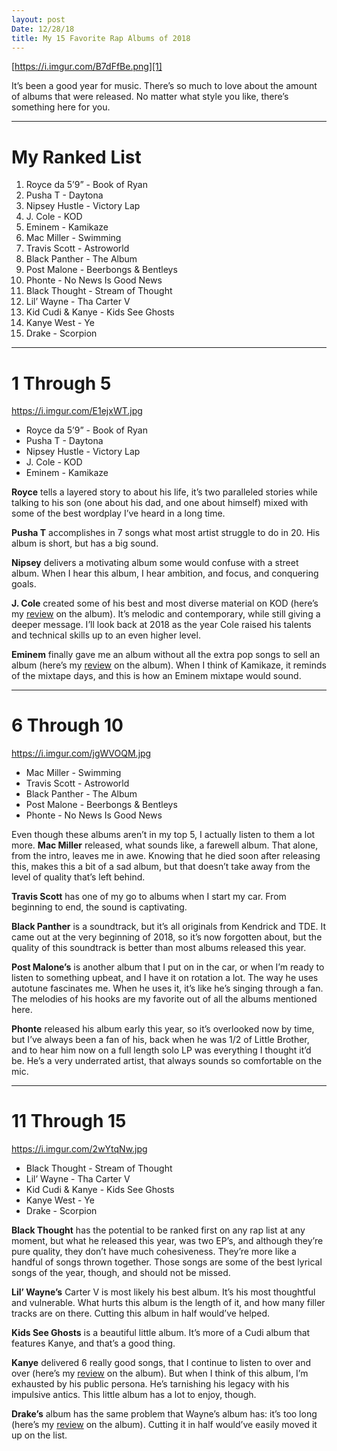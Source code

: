 ```yaml
---
layout: post
Date: 12/28/18
title: My 15 Favorite Rap Albums of 2018
---
```


[https://i.imgur.com/B7dFfBe.png][1]

It’s been a good year for music. There’s so much to love about the amount of albums that were released. No matter what style you like, there’s something here for you.

---- 

# My Ranked List

1. Royce da 5’9” - Book of Ryan 
2. Pusha T - Daytona
3. Nipsey Hustle - Victory Lap
4. J. Cole - KOD
5. Eminem - Kamikaze
6. Mac Miller - Swimming
7. Travis Scott - Astroworld
8. Black Panther - The Album
9. Post Malone - Beerbongs & Bentleys
10. Phonte - No News Is Good News
11. Black Thought - Stream of Thought
12. Lil’ Wayne - Tha Carter V
13. Kid Cudi & Kanye - Kids See Ghosts
14. Kanye West - Ye
15. Drake - Scorpion

---- 

# 1 Through 5

https://i.imgur.com/E1ejxWT.jpg

- Royce da 5’9” - Book of Ryan 
- Pusha T - Daytona
- Nipsey Hustle - Victory Lap
- J. Cole - KOD
- Eminem - Kamikaze


**Royce** tells a layered story to about his life, it’s two paralleled stories while talking to his son (one about his dad, and one about himself) mixed with some of the best wordplay I’ve heard in a long time.

**Pusha T** accomplishes in 7 songs what most artist struggle to do in 20. His album is short, but has a big sound.

**Nipsey** delivers a motivating album some would confuse with a street album. When I hear this album, I hear ambition, and focus, and conquering goals.

**J. Cole** created some of his best and most diverse material on KOD (here’s my [review][2] on the album). It’s melodic and contemporary, while still giving a deeper message. I’ll look back at 2018 as the year Cole raised his talents and technical skills up to an even higher level.

**Eminem** finally gave me an album without all the extra pop songs to sell an album (here’s my [review][3] on the album). When I think of Kamikaze, it reminds of the mixtape days, and this is how an Eminem mixtape would sound.

---- 

# 6 Through 10

https://i.imgur.com/jgWVOQM.jpg

- Mac Miller - Swimming
- Travis Scott - Astroworld
- Black Panther - The Album
- Post Malone - Beerbongs & Bentleys
- Phonte - No News Is Good News

Even though these albums aren’t in my top 5, I actually listen to them a lot more. **Mac Miller** released, what sounds like, a farewell album. That alone, from the intro, leaves me in awe. Knowing that he died soon after releasing this, makes this a bit of a sad album, but that doesn’t take away from the level of quality that’s left behind.

**Travis Scott** has one of my go to albums when I start my car. From beginning to end, the sound is captivating.

**Black Panther** is a soundtrack, but it’s all originals from Kendrick and TDE. It came out at the very beginning of 2018, so it’s now forgotten about, but the quality of this soundtrack is better than most albums released this year.

**Post Malone’s** is another album that I put on in the car, or when I’m ready to listen to something upbeat, and I have it on rotation a lot. The way he uses autotune fascinates me. When he uses it, it’s like he’s singing through a fan. The melodies of his hooks are my favorite out of all the albums mentioned here.

**Phonte** released his album early this year, so it’s overlooked now by time, but I’ve always been a fan of his, back when he was 1/2 of Little Brother, and to hear him now on a full length solo LP was everything I thought it’d be. He’s a very underrated artist, that always sounds so comfortable on the mic.

---- 

# 11 Through 15

https://i.imgur.com/2wYtqNw.jpg

- Black Thought - Stream of Thought
- Lil’ Wayne - Tha Carter V
- Kid Cudi & Kanye - Kids See Ghosts
- Kanye West - Ye
- Drake - Scorpion

**Black Thought** has the potential to be ranked first on any rap list at any moment, but what he released this year, was two EP’s, and although they’re pure quality, they don’t have much cohesiveness. They’re more like a handful of songs thrown together. Those songs are some of the best lyrical songs of the year, though, and should not be missed.

**Lil’ Wayne’s** Carter V is most likely his best album. It’s his most thoughtful and vulnerable. What hurts this album is the length of it, and how many filler tracks are on there. Cutting this album in half would’ve helped.

**Kids See Ghosts** is a beautiful little album. It’s more of a Cudi album that features Kanye, and that’s a good thing.

**Kanye** delivered 6 really good songs, that I continue to listen to over and over (here’s my [review][4] on the album). But when I think of this album, I’m exhausted by his public persona. He’s tarnishing his legacy with his impulsive antics. This little album has a lot to enjoy, though.

**Drake’s** album has the same problem that Wayne’s album has: it’s too long (here’s my [review][5] on the album). Cutting it in half would’ve easily moved it up on the list.





[1]:	https://i.imgur.com/B7dFfBe.png
[2]:	https://nashp.com/kod
[3]:	https://nashp.com/kamikaze
[4]:	https://nashp.com/ye
[5]:	https://nashp.com/scorpion